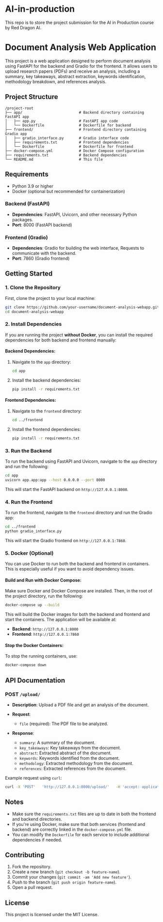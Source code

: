 # AI-in-production
This repo is to store the project submission for the AI in Production course by Red Dragon AI.

# Document Analysis Web Application

This project is a web application designed to perform document analysis using FastAPI for the backend and Gradio for the frontend. It allows users to upload research papers (PDFs) and receive an analysis, including a summary, key takeaways, abstract extraction, keywords identification, methodology breakdown, and references analysis.

## Project Structure

```
/project-root
├── app/                          # Backend directory containing FastAPI app
│   ├── app.py                    # FastAPI app code
│   └── Dockerfile                # Dockerfile for backend
├── frontend/                     # Frontend directory containing Gradio app
│   ├── gradio_interface.py       # Gradio interface code
│   ├── requirements.txt          # Frontend dependencies
│   └── Dockerfile                # Dockerfile for frontend
├── docker-compose.yml            # Docker Compose configuration
├── requirements.txt              # Backend dependencies
└── README.md                     # This file
```

## Requirements

- Python 3.9 or higher
- Docker (optional but recommended for containerization)

### Backend (FastAPI)
- **Dependencies**: FastAPI, Uvicorn, and other necessary Python packages.
- **Port**: 8000 (FastAPI backend)

### Frontend (Gradio)
- **Dependencies**: Gradio for building the web interface, Requests to communicate with the backend.
- **Port**: 7860 (Gradio frontend)

## Getting Started

### 1. Clone the Repository

First, clone the project to your local machine:

```bash
git clone https://github.com/your-username/document-analysis-webapp.git
cd document-analysis-webapp
```

### 2. Install Dependencies

If you are running the project **without Docker**, you can install the required dependencies for both backend and frontend manually:

#### Backend Dependencies:

1. Navigate to the `app` directory:
   ```bash
   cd app
   ```

2. Install the backend dependencies:
   ```bash
   pip install -r requirements.txt
   ```

#### Frontend Dependencies:

1. Navigate to the `frontend` directory:
   ```bash
   cd ../frontend
   ```

2. Install the frontend dependencies:
   ```bash
   pip install -r requirements.txt
   ```

### 3. Run the Backend

To run the backend using FastAPI and Uvicorn, navigate to the `app` directory and run the following:

```bash
cd app
uvicorn app.app:app --host 0.0.0.0 --port 8000
```

This will start the FastAPI backend on `http://127.0.0.1:8000`.

### 4. Run the Frontend

To run the frontend, navigate to the `frontend` directory and run the Gradio app:

```bash
cd ../frontend
python gradio_interface.py
```

This will start the Gradio frontend on `http://127.0.0.1:7860`.

### 5. Docker (Optional)

You can use Docker to run both the backend and frontend in containers. This is especially useful if you want to avoid dependency issues.

#### Build and Run with Docker Compose:

Make sure Docker and Docker Compose are installed. Then, in the root of the project directory, run the following:

```bash
docker-compose up --build
```

This will build the Docker images for both the backend and frontend and start the containers. The application will be available at:

- **Backend**: `http://127.0.0.1:8000`
- **Frontend**: `http://127.0.0.1:7860`

#### Stop the Docker Containers:

To stop the running containers, use:

```bash
docker-compose down
```

## API Documentation

### POST `/upload/`

- **Description**: Upload a PDF file and get an analysis of the document.
- **Request**:
  - `file` (required): The PDF file to be analyzed.

- **Response**:
  - `summary`: A summary of the document.
  - `key_takeaways`: Key takeaways from the document.
  - `abstract`: Extracted abstract of the document.
  - `keywords`: Keywords identified from the document.
  - `methodology`: Extracted methodology from the document.
  - `references`: Extracted references from the document.

Example request using `curl`:

```bash
curl -X 'POST'   'http://127.0.0.1:8000/upload/'   -H 'accept: application/json'   -H 'Content-Type: multipart/form-data'   -F 'file=@path/to/your/file.pdf'
```

## Notes

- Make sure the `requirements.txt` files are up to date in both the frontend and backend directories.
- If you're using Docker, make sure that both services (frontend and backend) are correctly linked in the `docker-compose.yml` file.
- You can modify the `Dockerfile` for each service to include additional dependencies if needed.

## Contributing

1. Fork the repository.
2. Create a new branch (`git checkout -b feature-name`).
3. Commit your changes (`git commit -am 'Add new feature'`).
4. Push to the branch (`git push origin feature-name`).
5. Open a pull request.

## License

This project is licensed under the MIT License.

